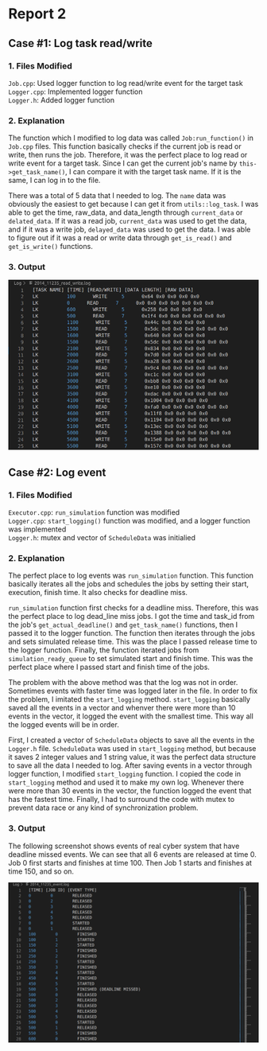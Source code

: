 # Report 2

## Case #1: Log task read/write
### 1. Files Modified
`Job.cpp`: Used logger function to log read/write event for the target task   
`Logger.cpp`: Implemented logger function   
`Logger.h`: Added logger function

### 2. Explanation
The function which I modified to log data was called `Job:run_function()` in `Job.cpp` files. This function basically checks if the current job is read or write, then runs the job. Therefore, it was the perfect place to log read or write event for a target task. Since I can get the current job's name by `this->get_task_name()`, I can compare it with the target task name. If it is the same, I can log in to the file. 

There was a total of 5 data that I needed to log. The `name` data was obviously the easiest to get because I can get it from `utils::log_task`. I was able to get the time, raw_data, and data_length through `current_data` or `delated_data`. If it was a read job, `current_data` was used to get the data, and if it was a write job, `delayed_data` was used to get the data. I was able to figure out if it was a read or write data through `get_is_read()` and `get_is_write()` functions.

### 3. Output
<img src="report_image.png" alt="screenshot" />


## Case #2: Log event
### 1. Files Modified
`Executor.cpp`: `run_simulation` function was modified   
`Logger.cpp`: `start_logging()` function was modified, and a logger function was implemented   
`Logger.h`: mutex and vector of `ScheduleData` was initialied

### 2. Explanation
The perfect place to log events was `run_simulation` function. This function basically iterates all the jobs and schedules the jobs by setting their start, execution, finish time. It also checks for deadline miss. 

`run_simulation` function first checks for a deadline miss. Therefore, this was the perfect place to log dead_line miss jobs. I got the time and task_id from the job's `get_actual_deadline()` and `get_task_name()` functions, then I passed it to the logger function. The function then iterates through the jobs and sets simulated release time. This was the place I passed release time to the logger function. Finally, the function iterated jobs from `simulation_ready_queue` to set simulated start and finish time. This was the perfect place where I passed start and finish time of the jobs.

The problem with the above method was that the log was not in order. Sometimes events with faster time was logged later in the file. In order to fix the problem, I imitated the `start_logging` method. `start_logging` basically saved all the events in a vector and whenver there were more than 10 events in the vector, it logged the event with the smallest time. This way all the logged events will be in order.

First, I created a vector of `ScheduleData` objects to save all the events in the `Logger.h` file. `ScheduleData` was used in `start_logging` method, but because it saves 2 integer values and 1 string value, it was the perfect data structure to save all the data I needed to log. After saving events in a vector through logger function, I modified `start_logging` function. I copied the code in `start_logging` method and used it to make my own log. Whenever there were more than 30 events in the vector, the function logged the event that has the fastest time. Finally, I had to surround the code with mutex to prevent data race or any kind of synchronization problem. 

### 3. Output
The following screenshot shows events of real cyber system that have deadline missed events. We can see that all 6 events are released at time 0. Job 0 first starts and finishes at time 100. Then Job 1 starts and finishes at time 150, and so on.

<img src="report_image2.png" alt="screenshot_2"/>